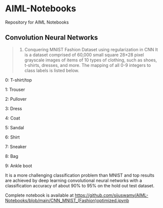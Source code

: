# AIML-Notebooks
Repository for AIML Notebooks 
## Convolution Neural Networks
> 1. Conquering MNIST Fashion Dataset using regularization in CNN
It is a dataset comprised of 60,000 small square 28×28 pixel grayscale images of items of 10 types of clothing, such as shoes, t-shirts, dresses, and more. The mapping of all 0-9 integers to class labels is listed below.

0: T-shirt/top

1: Trouser

2: Pullover

3: Dress

4: Coat

5: Sandal

6: Shirt

7: Sneaker

8: Bag

9: Ankle boot

It is a more challenging classification problem than MNIST and top results are achieved by deep learning convolutional neural networks with a classification accuracy of about 90% to 95% on the hold out test dataset.

Complete notebook is available at <https://github.com/sijuswamy/AIML-Notebooks/blob/main/CNN_MNIST_(Fashion)optimized.ipynb>
